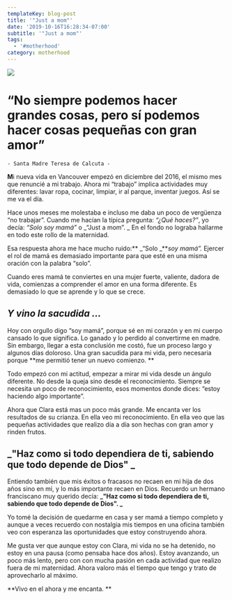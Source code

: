 ```yaml
---
templateKey: blog-post
title: '"Just a mom"'
date: '2019-10-16T16:28:34-07:00'
subtitle: '"Just a mom"'
tags:
  - '#motherhood'
category: motherhood
---
```

![](/assets/2019-10-16.jpeg)

# **“No siempre podemos hacer grandes cosas, pero sí podemos hacer cosas pequeñas con gran amor”**

```
- Santa Madre Teresa de Calcuta - 
```

**M**i nueva vida en Vancouver empezó en diciembre del 2016, el mismo mes que renuncié a mi trabajo. Ahora mi “trabajo” implica actividades muy diferentes: lavar ropa, cocinar, limpiar, ir al parque, inventar juegos. Así se me va el día.

Hace unos meses me molestaba e incluso me daba un poco de vergüenza “no trabajar”. Cuando me hacían la típica pregunta: _“¿Qué haces?”_, yo decía: _“Solo soy mamá”_ o _“Just a mom”. _ En el fondo no lograba hallarme en todo este rollo de la maternidad. 

Esa respuesta ahora me hace mucho ruido:** _“Solo _**_soy mamá”._  Ejercer el rol de mamá es demasiado importante para que esté en una misma oración con la palabra “solo”.

Cuando eres mamá te conviertes en una mujer fuerte, valiente, dadora de vida, comienzas a comprender el amor en una forma diferente. Es demasiado lo que se aprende y lo que se crece. 



## _Y vino la sacudida ..._



Hoy con orgullo digo “soy mamá”, porque sé en mi corazón y en mi cuerpo cansado lo que significa. Lo ganado y lo perdido al convertirme en madre. Sin embargo, llegar a esta conclusión me costó, fue un proceso largo y algunos días doloroso. Una gran sacudida para mi vida, pero necesaria porque **me permitió tener un nuevo comienzo. **

Todo empezó con mi actitud, empezar a mirar mi vida desde un ángulo diferente. No desde la queja sino desde el reconocimiento. Siempre se necesita un poco de reconocimiento, esos momentos donde dices: “estoy haciendo algo importante”. 

Ahora que Clara está mas un poco más grande. Me encanta ver los resultados de su crianza. En ella veo mi reconocimiento. En ella veo que las pequeñas actividades que realizo día a día son hechas con gran amor y rinden frutos. 



## **_"Haz como si todo dependiera de ti, sabiendo que todo depende de Dios" _**



Entiendo también que mis éxitos o fracasos no recaen en mi hija de dos años sino en mí, y lo más importante recaen en Dios. Recuerdo un hermano franciscano muy querido decía: **_"Haz como si todo dependiera de ti, sabiendo que todo depende de Dios".  _**

Yo tomé la decisión de quedarme en casa y ser mamá a tiempo completo y aunque a veces recuerdo con nostalgia mis tiempos en una oficina también veo con esperanza las oportunidades que estoy construyendo ahora. 

Me gusta ver que aunque estoy con Clara, mi vida no se ha detenido, no estoy en una pausa (como pensaba hace dos años). Estoy avanzando,  un poco más lento, pero con con mucha pasión en cada actividad que realizo fuera de mi maternidad. Ahora valoro más el tiempo que tengo y trato de aprovecharlo al máximo. 

**Vivo en el ahora y me encanta. **

#
